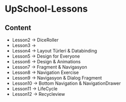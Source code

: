 # UpSchool-Lessons
## Content
- Lesson2 -> DiceRoller
- Lesson3 ->
- Lesson4 -> Layout Türleri & Databinding
- Lesson5 -> Design for Everyone
- Lesson6 -> Design & Animations
- Lesson7 ->  Fragment & Navigasyon
- Lesson8 -> Navigation Exercise
- Lesson9 ->  Navigasyon & Dialog Fragment
- Lesson10 -> Bottom Navigation & NavigationDrawer
- Lesson11 -> LifeCycle
- Lesson12 -> Recycleview

